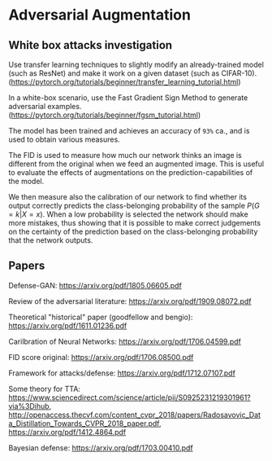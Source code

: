# Adversarial Augmentation

## White box attacks investigation

Use transfer learning techniques to slightly modify an already-trained model (such as ResNet) and make it work on a given dataset (such as CIFAR-10). (https://pytorch.org/tutorials/beginner/transfer_learning_tutorial.html)

In a white-box scenario, use the Fast Gradient Sign Method to generate adversarial examples. (https://pytorch.org/tutorials/beginner/fgsm_tutorial.html)

The model has been trained and achieves an accuracy of `93%` ca., and is used to obtain various measures.

The FID is used to measure how much our network thinks an image is different from the original when we feed an augmented image. This is useful to evaluate the effects of augmentations on the prediction-capabilities of the model.

We then measure also the calibration of our network to find whether its output correctly predicts the class-belonging probability of the sample $P(G=k|X=x)$. When a low probability is selected the network should make more mistakes, thus showing that it is possible to make correct judgements on the certainty of the prediction based on the class-belonging probability that the network outputs.


## Papers

Defense-GAN:  https://arxiv.org/pdf/1805.06605.pdf

Review of the adversarial literature: https://arxiv.org/pdf/1909.08072.pdf

Theoretical "historical" paper (goodfellow and bengio): https://arxiv.org/pdf/1611.01236.pdf

Carilbration of Neural Networks: https://arxiv.org/pdf/1706.04599.pdf

FID score original: https://arxiv.org/pdf/1706.08500.pdf

Framework for attacks/defense: https://arxiv.org/pdf/1712.07107.pdf

Some theory for TTA: https://www.sciencedirect.com/science/article/pii/S0925231219301961?via%3Dihub, http://openaccess.thecvf.com/content_cvpr_2018/papers/Radosavovic_Data_Distillation_Towards_CVPR_2018_paper.pdf, https://arxiv.org/pdf/1412.4864.pdf

Bayesian defense: https://arxiv.org/pdf/1703.00410.pdf
